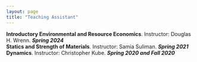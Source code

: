 ```yaml
---
layout: page
title: "Teaching Assistant"
---
```


**Introductory Environmental and Resource Economics**. Instructor: Douglas H. Wrenn. ***Spring 2024***  
**Statics and Strength of Materials**. Instructor: Samia Suliman. ***Spring 2021***  
**Dynamics**. Instructor: Christopher Kube. ***Spring 2020 and Fall 2020***
